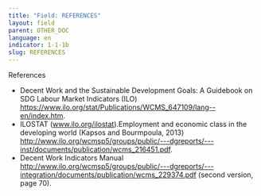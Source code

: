 ```yaml
---
title: "Field: REFERENCES"
layout: field
parent: OTHER_DOC
language: en
indicator: 1-1-1b
slug: REFERENCES
---
```

References
* Decent Work and the Sustainable Development Goals: A Guidebook on SDG Labour Market Indicators (ILO) https://www.ilo.org/stat/Publications/WCMS_647109/lang--en/index.htm. 
* ILOSTAT (www.ilo.org/ilostat).Employment and economic class in the developing world (Kapsos and Bourmpoula, 2013) http://www.ilo.org/wcmsp5/groups/public/---dgreports/---inst/documents/publication/wcms_216451.pdf. 
* Decent Work Indicators Manual http://www.ilo.org/wcmsp5/groups/public/---dgreports/---integration/documents/publication/wcms_229374.pdf (second version, page 70).